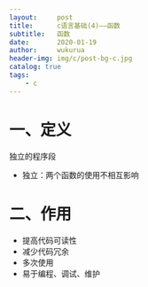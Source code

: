 ```yaml
---
layout:     post
title:      c语言基础(4)——函数
subtitle:   函数
date:       2020-01-19
author:     wukurua
header-img: img/c/post-bg-c.jpg
catalog: true
tags:
    - c
---
```

# 一、定义 #

独立的程序段

- 独立：两个函数的使用不相互影响

# 二、作用 #

- 提高代码可读性
- 减少代码冗余
- 多次使用
- 易于编程、调试、维护

